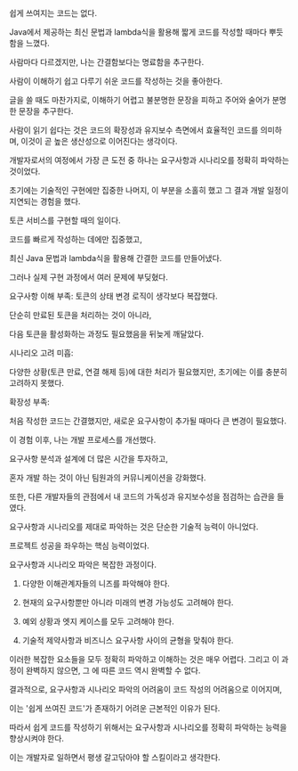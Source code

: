 쉽게 쓰여지는 코드는 없다.

Java에서 제공하는 최신 문법과 lambda식을 활용해 짧게 코드를 작성할 때마다 뿌듯함을 느꼈다.

사람마다 다르겠지만, 나는 간결함보다는 명료함을 추구한다.

사람이 이해하기 쉽고 다루기 쉬운 코드를 작성하는 것을 좋아한다.

글을 쓸 때도 마찬가지로, 이해하기 어렵고 불분명한 문장을 피하고 주어와 술어가 분명한 문장을 추구한다.

사람이 읽기 쉽다는 것은 코드의 확장성과 유지보수 측면에서 효율적인 코드를 의미하며,
이것이 곧 높은 생산성으로 이어진다는 생각이다.

개발자로서의 여정에서 가장 큰 도전 중 하나는 요구사항과 시나리오를 정확히 파악하는 것이었다.

초기에는 기술적인 구현에만 집중한 나머지, 이 부분을 소홀히 했고 그 결과 개발 일정이 지연되는 경험을 했다.


토큰 서비스를 구현할 때의 일이다.

코드를 빠르게 작성하는 데에만 집중했고,

최신 Java 문법과 lambda식을 활용해 간결한 코드를 만들어냈다.

그러나 실제 구현 과정에서 여러 문제에 부딪혔다.


요구사항 이해 부족:
토큰의 상태 변경 로직이 생각보다 복잡했다.

단순히 만료된 토큰을 처리하는 것이 아니라,

다음 토큰을 활성화하는 과정도 필요했음을 뒤늦게 깨달았다.


시나리오 고려 미흡:

다양한 상황(토큰 만료, 연결 해제 등)에 대한 처리가 필요했지만, 초기에는 이를 충분히 고려하지 못했다.

확장성 부족:

처음 작성한 코드는 간결했지만, 새로운 요구사항이 추가될 때마다 큰 변경이 필요했다.


이 경험 이후, 나는 개발 프로세스를 개선했다.

요구사항 분석과 설계에 더 많은 시간을 투자하고,

혼자 개발 하는 것이 아닌 팀원과의 커뮤니케이션을 강화했다.

또한, 다른 개발자들의 관점에서 내 코드의 가독성과 유지보수성을 점검하는 습관을 들였다.

요구사항과 시나리오를 제대로 파악하는 것은 단순한 기술적 능력이 아니었다.

프로젝트 성공을 좌우하는 핵심 능력이었다.


요구사항과 시나리오 파악은 복잡한 과정이다.

1. 다양한 이해관계자들의 니즈를 파악해야 한다.

2. 현재의 요구사항뿐만 아니라 미래의 변경 가능성도 고려해야 한다.

3. 예외 상황과 엣지 케이스를 모두 고려해야 한다.

4. 기술적 제약사항과 비즈니스 요구사항 사이의 균형을 맞춰야 한다.


이러한 복잡한 요소들을 모두 정확히 파악하고 이해하는 것은 매우 어렵다.
그리고 이 과정이 완벽하지 않으면,
그 에 따른 코드 역시 완벽할 수 없다.

결과적으로, 요구사항과 시나리오 파악의 어려움이 코드 작성의 어려움으로 이어지며,

이는 '쉽게 쓰여진 코드'가 존재하기 어려운 근본적인 이유가 된다.


따라서 쉽게 코드를 작성하기 위해서는 요구사항과 시나리오를 정확히 파악하는 능력을 향상시켜야 한다.

이는 개발자로 일하면서 평생 갈고닦아야 할 스킬이라고 생각한다.